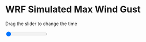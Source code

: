 <h1>WRF Simulated Max Wind Gust</h1>
<p>Drag the slider to change the time</p>

<div class="slidecontainer">
<input oninput='setImage(this)' class="slider" type="range" min="0" max="17" value="0" step="1" />
<img id='img'/>
</div>

<script>
var img = document.getElementById('img');
var img_array = ['/assets/images/wrf/w_wrfout_d01_2020-04-30_12:00:00.png',
'/assets/images/wrf/w_wrfout_d01_2020-04-30_13:00:00.png',
'/assets/images/wrf/w_wrfout_d01_2020-04-30_14:00:00.png',
'/assets/images/wrf/w_wrfout_d01_2020-04-30_15:00:00.png',
'/assets/images/wrf/w_wrfout_d01_2020-04-30_16:00:00.png',
'/assets/images/wrf/w_wrfout_d01_2020-04-30_17:00:00.png',
'/assets/images/wrf/w_wrfout_d01_2020-04-30_18:00:00.png',
'/assets/images/wrf/w_wrfout_d01_2020-04-30_19:00:00.png',
'/assets/images/wrf/w_wrfout_d01_2020-04-30_20:00:00.png',
'/assets/images/wrf/w_wrfout_d01_2020-04-30_21:00:00.png',
'/assets/images/wrf/w_wrfout_d01_2020-04-30_22:00:00.png',
'/assets/images/wrf/w_wrfout_d01_2020-04-30_23:00:00.png',
'/assets/images/wrf/w_wrfout_d01_2020-05-01_00:00:00.png',
'/assets/images/wrf/w_wrfout_d01_2020-05-01_01:00:00.png',
'/assets/images/wrf/w_wrfout_d01_2020-05-01_02:00:00.png',
'/assets/images/wrf/w_wrfout_d01_2020-05-01_03:00:00.png',
'/assets/images/wrf/w_wrfout_d01_2020-05-01_04:00:00.png',];
function setImage(obj)
{
        var value = obj.value;
        img.src = img_array[value];

}
</script>
